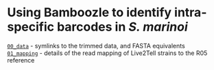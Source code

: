 # Using Bamboozle to identify intra-specific barcodes in _S. marinoi_

[`00_data`](00_data/) - symlinks to the trimmed data, and FASTA equivalents  
[`01_mapping`](01_mapping/) - details of the read mapping of Live2Tell strains to the R05 reference
